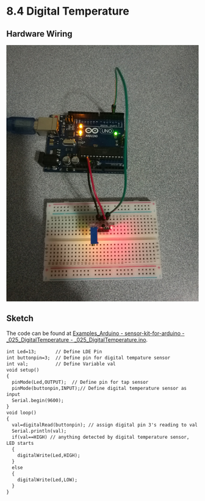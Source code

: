 # 8.4 Digital Temperature

## Hardware Wiring

![Image](../../Examples/sensor-kit-for-arduino/025_digitaltemperature.jpg)


## Sketch

The code can be found at [Examples_Arduino - sensor-kit-for-arduino - _025_DigitalTemperature - _025_DigitalTemperature.ino](https://github.com/LongerVisionRobot/Examples_Arduino/blob/master/sensor-kit-for-arduino/_025_DigitalTemperature/_025_DigitalTemperature.ino).
```
int Led=13;       // Define LDE Pin
int buttonpin=3;  // Define pin for digital tempature sensor
int val;          // Define Variable val
void setup()
{
  pinMode(Led,OUTPUT);  // Define pin for tap sensor
  pinMode(buttonpin,INPUT);// Define digital temperature sensor as input
  Serial.begin(9600);
}
void loop()
{
  val=digitalRead(buttonpin); // assign digital pin 3's reading to val
  Serial.println(val);
  if(val==HIGH) // anything detected by digital temperature sensor, LED starts
  {
    digitalWrite(Led,HIGH);
  }
  else
  {
    digitalWrite(Led,LOW);
  }
}
```